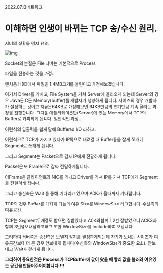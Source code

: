 2022.07.13네트워크



# 이해하면 인생이 바뀌는 TCP 송/수신 원리.

서버의 상황을 먼저 요약.

![img](https://blog.kakaocdn.net/dn/w9b5q/btrHaoLFUma/BDsRWJCCtYSlJ0lqkQkfa0/img.png)

Socket의 본질은 File 서버는 기본적으로 Process

파일을 전송하는 것을 가정..

맨처음 HDD에서 파일을 1.4MB크기를 올린다고 가정해보겠습니다.

여기서 Driver를 거치고, File System을 거쳐 Server에 올라오게 되는데 Server의 경우 Java든 C든 Memory(buffer)를 개발자가 생성하게 됩니다. 사이즈의 경우 개발자가 설정하는 것이고 지금은64KB로 가정해보면 64KB만큼의 크기만큼 계속 올리는 과정을 진행합니다. 그다음 애플리케이션단(Server)에 있는 Memory에서 TCP의 Buffer로 카피되게 됩니다. 일반적인 과정..

이런식의 입출력을 쉽게 말해 Buffered I/O 라하고.

이런식으로 TCP가 가지고 있다가 IP쪽으로 내려갈 때 Buffer들을 잘게 쪼개어 Segment로 쪼개게 됩니다. 

그리고 Segment는 Packet으로 감싸 IP에게 전달하게 됩니다.

Packet은 또 Frame으로 감싸 전달하게됩니다.

이Frame은 클라이언트의 NIC를 거치고 Driver를 거쳐 IP를 거쳐 TCP에게 Segment를 전달하게 됩니다.

그리고 송신측은 Wait 를 통해 기다리고 있으며 ACK가 올때까지 기다립니다.

TCP의 경우 Buffer를 가지게 되는데 여유 Size를 WindowSize 라고합니다. 수신측의 여유공간.

TCP는 Segment두개정도 받으면 잘받았다고 ACK와함께 1,2번 잘받았으니 ACK3과함께 3번을보내달라고하고 또한 WindowSize를 Include하여 보냅니다.

그리하여 서버쪽은 송신측은 보낼지 말지를 결정하게되는데 자기가 보내는 사이즈가 여유공간보다 더 큰 경우 안보내게 됩니다(수신측의 WindowSize가 중요한 요소). 안보내고 Wait가 걸리게 됩니다.

**그리하여 중요한것은 Process가 TCPBuffer에 값이 왔을 때 빨리 값을 불러와 여유있는 공간을 만들어주어야합니다.!!!**



